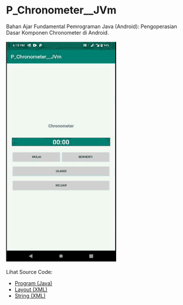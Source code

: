 # P_Chronometer__JVm
Bahan Ajar Fundamental Pemrograman Java (Android): Pengoperasian Dasar Komponen Chronometer di Android.<br><br>
<img src="https://github.com/RizkyKhapidsyah/P_Chronometer__JVm/blob/master/results/R20191202_181807%2000_00_00-00_00_17.70.gif" height=600px width=300px><br><br>
Lihat Source Code:<br>
- <a href="https://github.com/RizkyKhapidsyah/P_Chronometer__JVm/blob/master/app/src/main/java/com/rizkykhapidsyah/p_chronometer__jvm/MainActivity.java">Program (Java)</a><br>
- <a href="https://github.com/RizkyKhapidsyah/P_Chronometer__JVm/blob/master/app/src/main/res/layout/activity_main.xml">Layout (XML)</a><br>
- <a href="https://github.com/RizkyKhapidsyah/P_Chronometer__JVm/blob/master/app/src/main/res/values/strings.xml">String (XML)</a>
